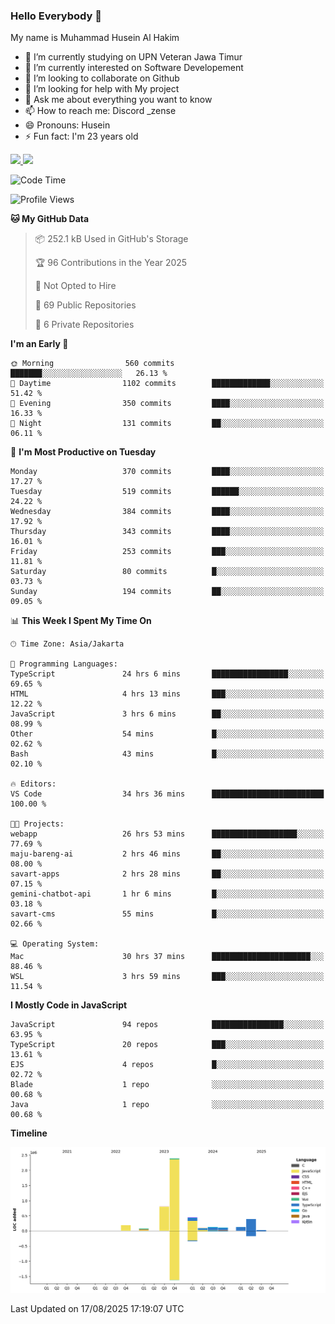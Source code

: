 ### Hello Everybody 👋

My name is Muhammad Husein Al Hakim

- 🔭 I’m currently studying on UPN Veteran Jawa Timur
- 🌱 I’m currently interested on Software Developement
- 👯 I’m looking to collaborate on Github
- 🤔 I’m looking for help with My project
- 💬 Ask me about everything you want to know
- 📫 How to reach me: Discord _zense
- 😄 Pronouns: Husein
- ⚡ Fun fact: I'm 23 years old

<p align="left">
<a href="https://github.com/huseinhq">
  <img height="180em" src="https://github-readme-stats-eight-theta.vercel.app/api?username=huseinhq&show_icons=true&theme=algolia&include_all_commits=true&count_private=true"/>
  <img height="180em" src="https://github-readme-stats-eight-theta.vercel.app/api/top-langs/?username=huseinhq&layout=compact&langs_count=8&theme=algolia"/>
</a>
</p>

<!--START_SECTION:waka-->
![Code Time](http://img.shields.io/badge/Code%20Time-2%2C543%20hrs%2027%20mins-blue)

![Profile Views](http://img.shields.io/badge/Profile%20Views-0-blue)

**🐱 My GitHub Data** 

> 📦 252.1 kB Used in GitHub's Storage 
 > 
> 🏆 96 Contributions in the Year 2025
 > 
> 🚫 Not Opted to Hire
 > 
> 📜 69 Public Repositories 
 > 
> 🔑 6 Private Repositories 
 > 
**I'm an Early 🐤** 

```text
🌞 Morning                560 commits         ███████░░░░░░░░░░░░░░░░░░   26.13 % 
🌆 Daytime                1102 commits        █████████████░░░░░░░░░░░░   51.42 % 
🌃 Evening                350 commits         ████░░░░░░░░░░░░░░░░░░░░░   16.33 % 
🌙 Night                  131 commits         ██░░░░░░░░░░░░░░░░░░░░░░░   06.11 % 
```
📅 **I'm Most Productive on Tuesday** 

```text
Monday                   370 commits         ████░░░░░░░░░░░░░░░░░░░░░   17.27 % 
Tuesday                  519 commits         ██████░░░░░░░░░░░░░░░░░░░   24.22 % 
Wednesday                384 commits         ████░░░░░░░░░░░░░░░░░░░░░   17.92 % 
Thursday                 343 commits         ████░░░░░░░░░░░░░░░░░░░░░   16.01 % 
Friday                   253 commits         ███░░░░░░░░░░░░░░░░░░░░░░   11.81 % 
Saturday                 80 commits          █░░░░░░░░░░░░░░░░░░░░░░░░   03.73 % 
Sunday                   194 commits         ██░░░░░░░░░░░░░░░░░░░░░░░   09.05 % 
```


📊 **This Week I Spent My Time On** 

```text
🕑︎ Time Zone: Asia/Jakarta

💬 Programming Languages: 
TypeScript               24 hrs 6 mins       █████████████████░░░░░░░░   69.65 % 
HTML                     4 hrs 13 mins       ███░░░░░░░░░░░░░░░░░░░░░░   12.22 % 
JavaScript               3 hrs 6 mins        ██░░░░░░░░░░░░░░░░░░░░░░░   08.99 % 
Other                    54 mins             █░░░░░░░░░░░░░░░░░░░░░░░░   02.62 % 
Bash                     43 mins             █░░░░░░░░░░░░░░░░░░░░░░░░   02.10 % 

🔥 Editors: 
VS Code                  34 hrs 36 mins      █████████████████████████   100.00 % 

🐱‍💻 Projects: 
webapp                   26 hrs 53 mins      ███████████████████░░░░░░   77.69 % 
maju-bareng-ai           2 hrs 46 mins       ██░░░░░░░░░░░░░░░░░░░░░░░   08.00 % 
savart-apps              2 hrs 28 mins       ██░░░░░░░░░░░░░░░░░░░░░░░   07.15 % 
gemini-chatbot-api       1 hr 6 mins         █░░░░░░░░░░░░░░░░░░░░░░░░   03.18 % 
savart-cms               55 mins             █░░░░░░░░░░░░░░░░░░░░░░░░   02.66 % 

💻 Operating System: 
Mac                      30 hrs 37 mins      ██████████████████████░░░   88.46 % 
WSL                      3 hrs 59 mins       ███░░░░░░░░░░░░░░░░░░░░░░   11.54 % 
```

**I Mostly Code in JavaScript** 

```text
JavaScript               94 repos            ████████████████░░░░░░░░░   63.95 % 
TypeScript               20 repos            ███░░░░░░░░░░░░░░░░░░░░░░   13.61 % 
EJS                      4 repos             █░░░░░░░░░░░░░░░░░░░░░░░░   02.72 % 
Blade                    1 repo              ░░░░░░░░░░░░░░░░░░░░░░░░░   00.68 % 
Java                     1 repo              ░░░░░░░░░░░░░░░░░░░░░░░░░   00.68 % 
```



**Timeline**

![Lines of Code chart](https://raw.githubusercontent.com/HuseinHQ/HuseinHQ/main/assets/bar_graph.png)


 Last Updated on 17/08/2025 17:19:07 UTC
<!--END_SECTION:waka-->
